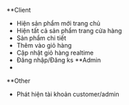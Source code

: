 **Client
- Hiện sản phẩm mới trang chủ
- Hiện tất cả sản phẩm trang cửa hàng
- Sản phẩm chi tiết
- Thêm vào giỏ hàng
- Cập nhật giỏ hàng realtime
- Đăng nhập/Đăng ks
**Admin
- 

**Other
- Phát hiện tài khoản customer/admin